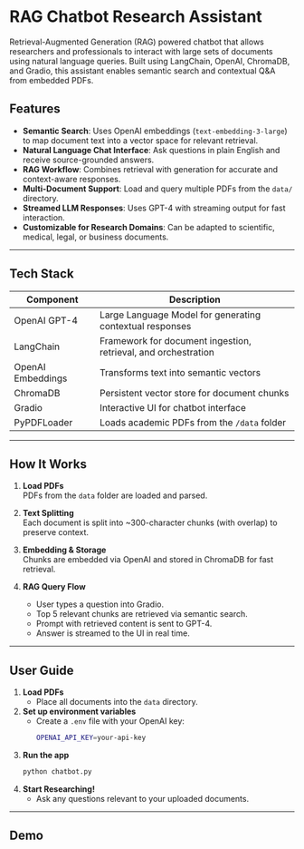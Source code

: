 # RAG Chatbot Research Assistant

Retrieval-Augmented Generation (RAG) powered chatbot that allows researchers and professionals to interact with large sets of documents using natural language queries. Built using LangChain, OpenAI, ChromaDB, and Gradio, this assistant enables semantic search and contextual Q&A from embedded PDFs.

## Features

- **Semantic Search**: Uses OpenAI embeddings (`text-embedding-3-large`) to map document text into a vector space for relevant retrieval.
- **Natural Language Chat Interface**: Ask questions in plain English and receive source-grounded answers.
- **RAG Workflow**: Combines retrieval with generation for accurate and context-aware responses.
- **Multi-Document Support**: Load and query multiple PDFs from the `data/` directory.
- **Streamed LLM Responses**: Uses GPT-4 with streaming output for fast interaction.
- **Customizable for Research Domains**: Can be adapted to scientific, medical, legal, or business documents.

---

## Tech Stack

| Component | Description |
|----------|-------------|
| OpenAI GPT-4 | Large Language Model for generating contextual responses |
| LangChain | Framework for document ingestion, retrieval, and orchestration |
| OpenAI Embeddings | Transforms text into semantic vectors |
| ChromaDB | Persistent vector store for document chunks |
| Gradio | Interactive UI for chatbot interface |
| PyPDFLoader | Loads academic PDFs from the `/data` folder |

---
## How It Works

1. **Load PDFs**  
   PDFs from the `data` folder are loaded and parsed.

2. **Text Splitting**  
   Each document is split into ~300-character chunks (with overlap) to preserve context.

3. **Embedding & Storage**  
   Chunks are embedded via OpenAI and stored in ChromaDB for fast retrieval.

4. **RAG Query Flow**  
   - User types a question into Gradio.
   - Top 5 relevant chunks are retrieved via semantic search.
   - Prompt with retrieved content is sent to GPT-4.
   - Answer is streamed to the UI in real time.

---
## User Guide

1. **Load PDFs**
   - Place all documents into the `data` directory.
2. **Set up environment variables**
   - Create a `.env` file with your OpenAI key:
     ```bash
     OPENAI_API_KEY=your-api-key
3. **Run the app**
   ```bash
   python chatbot.py
4. **Start Researching!**
   - Ask any questions relevant to your uploaded documents.
---
## Demo
